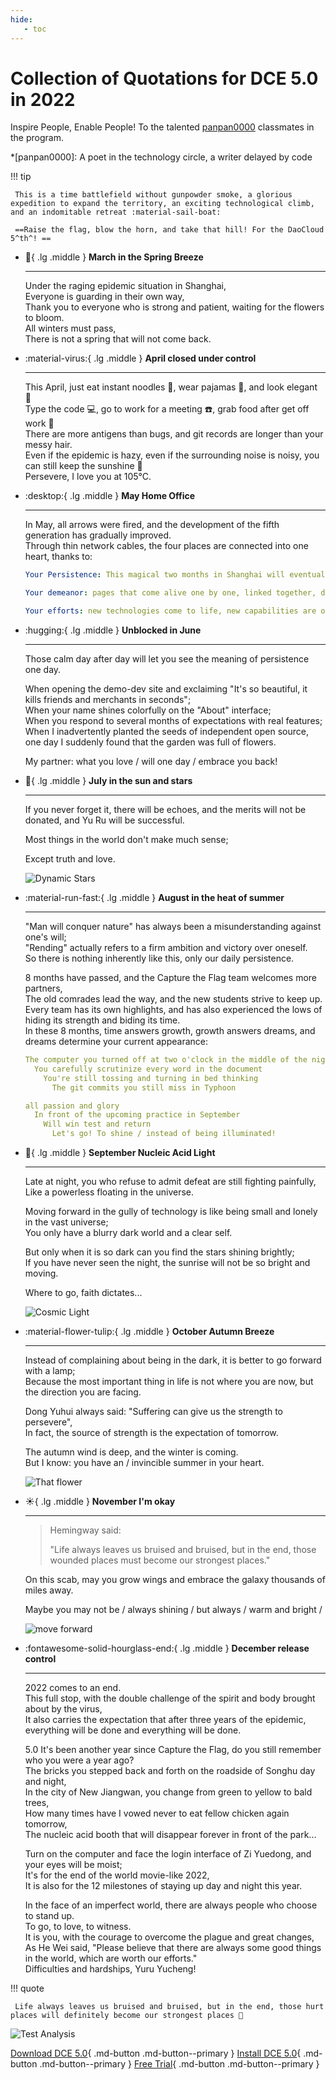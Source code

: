 ```yaml
---
hide:
   - toc
---
```


# Collection of Quotations for DCE 5.0 in 2022

Inspire People, Enable People! To the talented [panpan0000](https://github.com/panpan0000) classmates in the program.

*[panpan0000]: A poet in the technology circle, a writer delayed by code

!!! tip

     This is a time battlefield without gunpowder smoke, a glorious expedition to expand the territory, an exciting technological climb, and an indomitable retreat :material-sail-boat:

     ==Raise the flag, blow the horn, and take that hill! For the DaoCloud 5^th^! ==

<div class="grid cards" markdown>

- :leaves:{ .lg .middle } __March in the Spring Breeze__

     ---

     Under the raging epidemic situation in Shanghai,<br>
     Everyone is guarding in their own way,<br>
     Thank you to everyone who is strong and patient, waiting for the flowers to bloom. <br>
     All winters must pass,<br>
     There is not a spring that will not come back.

- :material-virus:{ .lg .middle } __April closed under control__

     ---

     This April, just eat instant noodles 🍜, wear pajamas 👔, and look elegant 👨<br>
     Type the code 💻, go to work for a meeting ☎️, grab food after get off work 🥬<br>
     There are more antigens than bugs, and git records are longer than your messy hair. <br>
     Even if the epidemic is hazy, even if the surrounding noise is noisy, you can still keep the sunshine 🌟<br>
     Persevere, I love you at 105°C.

</div>

<div class="grid cards" markdown>

- :desktop:{ .lg .middle } __May Home Office__

     ---

     In May, all arrows were fired, and the development of the fifth generation has gradually improved. <br>
     Through thin network cables, the four places are connected into one heart, thanks to:<br>

     ```yaml title="Perseverance in the closed city"
     Your Persistence: This magical two months in Shanghai will eventually be included in the historic page of this historic product

     Your demeanor: pages that come alive one by one, linked together, dreams gradually begin to come true

     Your efforts: new technologies come to life, new capabilities are on the horizon, exciting
     ```

- :hugging:{ .lg .middle } __Unblocked in June__

     ---

     Those calm day after day will let you see the meaning of persistence one day.

     When opening the demo-dev site and exclaiming "It's so beautiful, it kills friends and merchants in seconds";<br>
     When your name shines colorfully on the "About" interface;<br>
     When you respond to several months of expectations with real features;<br>
     When I inadvertently planted the seeds of independent open source, one day I suddenly found that the garden was full of flowers.

     My partner: what you love / will one day / embrace you back!

</div>

<div class="grid cards" markdown>

- :love_letter:{ .lg .middle } __July in the sun and stars__

     ---

     If you never forget it, there will be echoes, and the merits will not be donated, and Yu Ru will be successful.

     Most things in the world don't make much sense;

     Except truth and love.

     ![Dynamic Stars](https://docs.daocloud.io/daocloud-docs-images/docs/blogs/images/stars.gif)

- :material-run-fast:{ .lg .middle } __August in the heat of summer__

     ---

     "Man will conquer nature" has always been a misunderstanding against one's will;<br>
     "Rending" actually refers to a firm ambition and victory over oneself. <br>
     So there is nothing inherently like this, only our daily persistence.

     8 months have passed, and the Capture the Flag team welcomes more partners,<br>
     The old comrades lead the way, and the new students strive to keep up. <br>
     Every team has its own highlights, and has also experienced the lows of hiding its strength and biding its time. <br>
     In these 8 months, time answers growth, growth answers dreams, and dreams determine your current appearance:

     ```yaml title="Programmer's Daily"
     The computer you turned off at two o'clock in the middle of the night
       You carefully scrutinize every word in the document
         You're still tossing and turning in bed thinking
           The git commits you still miss in Typhoon
    
     all passion and glory
       In front of the upcoming practice in September
         Will win test and return
           Let's go! To shine / instead of being illuminated!
     ```

</div>

<div class="grid cards" markdown>

- :stars:{ .lg .middle } __September Nucleic Acid Light__

     ---

     Late at night, you who refuse to admit defeat are still fighting painfully,<br>
     Like a powerless floating in the universe.

     Moving forward in the gully of technology is like being small and lonely in the vast universe;<br>
     You only have a blurry dark world and a clear self.

     But only when it is so dark can you find the stars shining brightly;<br>
     If you have never seen the night, the sunrise will not be so bright and moving.

     Where to go, faith dictates...

     ![Cosmic Light](https://docs.daocloud.io/daocloud-docs-images/docs/blogs/images/light.png)

- :material-flower-tulip:{ .lg .middle } __October Autumn Breeze__

     ---

     Instead of complaining about being in the dark, it is better to go forward with a lamp;<br>
     Because the most important thing in life is not where you are now, but the direction you are facing.

     Dong Yuhui always said: "Suffering can give us the strength to persevere",<br>
     In fact, the source of strength is the expectation of tomorrow.

     The autumn wind is deep, and the winter is coming. <br>
     But I know: you have an / invincible summer in your heart.

     ![That flower](https://docs.daocloud.io/daocloud-docs-images/docs/blogs/images/flower.png)

</div>

<div class="grid cards" markdown>

- :sunny:{ .lg .middle } __November I'm okay__

     ---

     > Hemingway said:
     >
     > "Life always leaves us bruised and bruised, but in the end, those wounded places must become our strongest places."

     On this scab, may you grow wings and embrace the galaxy thousands of miles away.

     Maybe you may not be / always shining / but always / warm and bright /

     ![move forward](https://docs.daocloud.io/daocloud-docs-images/docs/blogs/images/runner.png)

- :fontawesome-solid-hourglass-end:{ .lg .middle } __December release control__

     ---

     2022 comes to an end. <br>
     This full stop, with the double challenge of the spirit and body brought about by the virus,<br>
     It also carries the expectation that after three years of the epidemic, everything will be done and everything will be done.

     5.0 It's been another year since Capture the Flag, do you still remember who you were a year ago? <br>
     The bricks you stepped back and forth on the roadside of Songhu day and night,<br>
     In the city of New Jiangwan, you change from green to yellow to bald trees,<br>
     How many times have I vowed never to eat fellow chicken again tomorrow,<br>
     The nucleic acid booth that will disappear forever in front of the park...

     Turn on the computer and face the login interface of Zi Yuedong, and your eyes will be moist;<br>
     It's for the end of the world movie-like 2022,<br>
     It is also for the 12 milestones of staying up day and night this year.

     In the face of an imperfect world, there are always people who choose to stand up. <br>
     To go, to love, to witness. <br>
     It is you, with the courage to overcome the plague and great changes,<br>
     As He Wei said, "Please believe that there are always some good things in the world, which are worth our efforts."<br>
     Difficulties and hardships, Yuru Yucheng!

</div>

!!! quote

     Life always leaves us bruised and bruised, but in the end, those hurt places will definitely become our strongest places 💪

![Test Analysis](https://docs.daocloud.io/daocloud-docs-images/docs/blogs/images/test.png)

[Download DCE 5.0](../download/index.md){ .md-button .md-button--primary }
[Install DCE 5.0](../install/index.md){ .md-button .md-button--primary }
[Free Trial](../dce/license0.md){ .md-button .md-button--primary }
